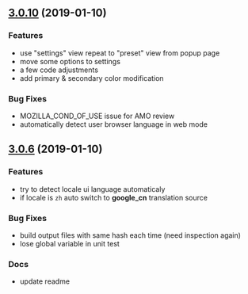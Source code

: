 ## [3.0.10](https://github.com/wallenweel/weel-translate/compare/v3.0.6...v3.0.10) (2019-01-10)

### Features

* use "settings" view repeat to "preset" view from popup page
* move some options to settings
* a few code adjustments
* add primary & secondary color modification

### Bug Fixes

* MOZILLA_COND_OF_USE issue for AMO review
* automatically detect user browser language in web mode

## [3.0.6](https://github.com/wallenweel/weel-translate/compare/v3.0.5...v3.0.6) (2019-01-10)

### Features

* try to detect locale ui language automaticaly
* if locale is `zh` auto switch to **google_cn** translation source

### Bug Fixes

* build output files with same hash each time (need inspection again)
* lose global variable in unit test

### Docs

* update readme
